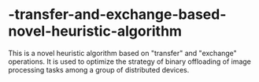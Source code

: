 # -transfer-and-exchange-based-novel-heuristic-algorithm
This is a novel heuristic algorithm based on "transfer" and "exchange" operations. It is used to optimize the strategy of binary offloading of image processing tasks among a group of distributed devices.
